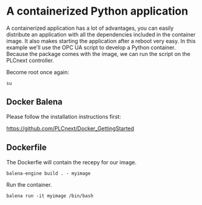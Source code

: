 # A containerized Python application

A containerized application has a lot of advantages, you can easily distribute an application with all the dependencies included in the container image.
It also makes starting the application after a reboot very easy. In this example we'll use the OPC UA script to develop a Python container.
Because the package comes with the image, we can run the script on the PLCnext controller.


Become root once again:
```
su 
```


## Docker Balena

Please follow the installation instructions first: 

https://github.com/PLCnext/Docker_GettingStarted

## Dockerfile

The Dockerfie will contain the recepy for our image. 

```
balena-engine build . - myimage
```
Run the container.

```
balena run -it myimage /bin/bash
```
